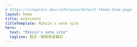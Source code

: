 ```yaml
---
# https://vitepress.dev/reference/default-theme-home-page
layout: home
title: miksinote
titleTemplate: Miksin's note site
hero:
  text: "Miksin's note site"
  tagline: 程式・開發學習筆記
---
```


<RecentNotes />

<script setup lang="ts">
import RecentNotes from './.vitepress/components/RecentNotes.vue'
</script>

